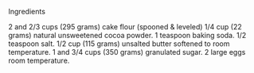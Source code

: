 Ingredients

2 and 2/3 cups (295 grams) cake flour (spooned & leveled)
1/4 cup (22 grams) natural unsweetened cocoa powder.
1 teaspoon baking soda.
1/2 teaspoon salt.
1/2 cup (115 grams) unsalted butter softened to room temperature.
1 and 3/4 cups (350 grams) granulated sugar.
2 large eggs room temperature.
